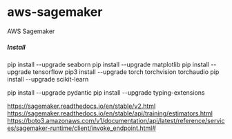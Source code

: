 # aws-sagemaker
AWS Sagemaker


##### Install
pip install --upgrade seaborn
pip install --upgrade matplotlib
pip install --upgrade tensorflow
pip3 install --upgrade torch torchvision torchaudio
pip install --upgrade scikit-learn

pip install --upgrade pydantic
pip install --upgrade typing-extensions


https://sagemaker.readthedocs.io/en/stable/v2.html
https://sagemaker.readthedocs.io/en/stable/api/training/estimators.html
https://boto3.amazonaws.com/v1/documentation/api/latest/reference/services/sagemaker-runtime/client/invoke_endpoint.html#